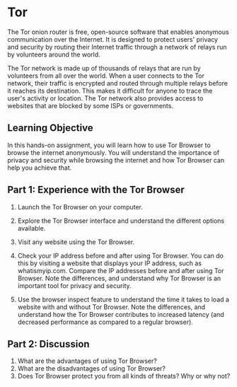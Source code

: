 # Tor

The Tor onion router is free, open-source software that enables anonymous
communication over the Internet. It is designed to protect users' privacy and
security by routing their Internet traffic through a network of relays run by
volunteers around the world. 

The Tor network is made up of thousands of relays that are run by volunteers
from all over the world. When a user connects to the Tor network, their traffic
is encrypted and routed through multiple relays before it reaches its
destination. This makes it difficult for anyone to trace the user's activity or
location. The Tor network also provides access to websites that are blocked by
some ISPs or governments.

## Learning Objective

In this hands-on assignment, you will learn how to use Tor Browser to browse
the internet anonymously. You will understand the importance of privacy and
security while browsing the internet and how Tor Browser can help you achieve
that.


## Part 1: Experience with the Tor Browser

1. Launch the Tor Browser on your computer.

2. Explore the Tor Browser interface and understand the different options available.

3. Visit any website using the Tor Browser. 

4. Check your IP address before and after using Tor Browser. You can do this by
   visiting a website that displays your IP address, such as whatismyip.com.
   Compare the IP addresses before and after using Tor Browser. Note the
   differences, and understand why Tor Browser is an important tool for privacy
   and security.

5. Use the browser inspect feature to understand the time it takes to load a
   website with and without Tor Browser. Note the differences, and understand
   how the Tor Browser contributes to increased latency (and decreased
   performance as compared to a regular browser).

## Part 2: Discussion

1. What are the advantages of using Tor Browser?
2. What are the disadvantages of using Tor Browser?
3. Does Tor Browser protect you from all kinds of threats? Why or why not?
